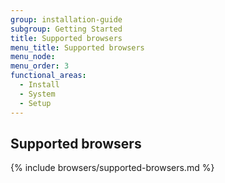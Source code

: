 ```yaml
---
group: installation-guide
subgroup: Getting Started
title: Supported browsers
menu_title: Supported browsers
menu_node:
menu_order: 3
functional_areas:
  - Install
  - System
  - Setup
---
```


## Supported browsers
{% include browsers/supported-browsers.md %}
